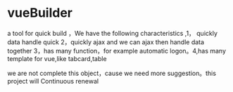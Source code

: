# vueBuilder
a tool for quick build ，We have the following characteristics ,1， quickly data handle quick  2，quickly ajax and we can ajax then handle data together 3，has many function，for example  automatic logon。4,has many template for vue,like tabcard,table

we are not complete this object，cause we need more suggestion。this project will Continuous renewal
